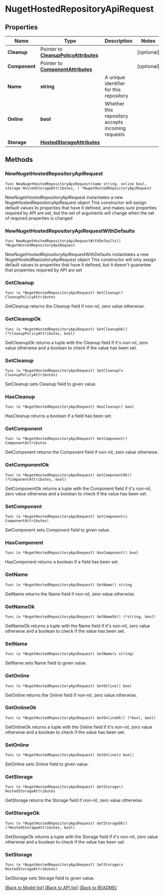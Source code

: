 # NugetHostedRepositoryApiRequest

## Properties

Name | Type | Description | Notes
------------ | ------------- | ------------- | -------------
**Cleanup** | Pointer to [**CleanupPolicyAttributes**](CleanupPolicyAttributes.md) |  | [optional] 
**Component** | Pointer to [**ComponentAttributes**](ComponentAttributes.md) |  | [optional] 
**Name** | **string** | A unique identifier for this repository | 
**Online** | **bool** | Whether this repository accepts incoming requests | 
**Storage** | [**HostedStorageAttributes**](HostedStorageAttributes.md) |  | 

## Methods

### NewNugetHostedRepositoryApiRequest

`func NewNugetHostedRepositoryApiRequest(name string, online bool, storage HostedStorageAttributes, ) *NugetHostedRepositoryApiRequest`

NewNugetHostedRepositoryApiRequest instantiates a new NugetHostedRepositoryApiRequest object
This constructor will assign default values to properties that have it defined,
and makes sure properties required by API are set, but the set of arguments
will change when the set of required properties is changed

### NewNugetHostedRepositoryApiRequestWithDefaults

`func NewNugetHostedRepositoryApiRequestWithDefaults() *NugetHostedRepositoryApiRequest`

NewNugetHostedRepositoryApiRequestWithDefaults instantiates a new NugetHostedRepositoryApiRequest object
This constructor will only assign default values to properties that have it defined,
but it doesn't guarantee that properties required by API are set

### GetCleanup

`func (o *NugetHostedRepositoryApiRequest) GetCleanup() CleanupPolicyAttributes`

GetCleanup returns the Cleanup field if non-nil, zero value otherwise.

### GetCleanupOk

`func (o *NugetHostedRepositoryApiRequest) GetCleanupOk() (*CleanupPolicyAttributes, bool)`

GetCleanupOk returns a tuple with the Cleanup field if it's non-nil, zero value otherwise
and a boolean to check if the value has been set.

### SetCleanup

`func (o *NugetHostedRepositoryApiRequest) SetCleanup(v CleanupPolicyAttributes)`

SetCleanup sets Cleanup field to given value.

### HasCleanup

`func (o *NugetHostedRepositoryApiRequest) HasCleanup() bool`

HasCleanup returns a boolean if a field has been set.

### GetComponent

`func (o *NugetHostedRepositoryApiRequest) GetComponent() ComponentAttributes`

GetComponent returns the Component field if non-nil, zero value otherwise.

### GetComponentOk

`func (o *NugetHostedRepositoryApiRequest) GetComponentOk() (*ComponentAttributes, bool)`

GetComponentOk returns a tuple with the Component field if it's non-nil, zero value otherwise
and a boolean to check if the value has been set.

### SetComponent

`func (o *NugetHostedRepositoryApiRequest) SetComponent(v ComponentAttributes)`

SetComponent sets Component field to given value.

### HasComponent

`func (o *NugetHostedRepositoryApiRequest) HasComponent() bool`

HasComponent returns a boolean if a field has been set.

### GetName

`func (o *NugetHostedRepositoryApiRequest) GetName() string`

GetName returns the Name field if non-nil, zero value otherwise.

### GetNameOk

`func (o *NugetHostedRepositoryApiRequest) GetNameOk() (*string, bool)`

GetNameOk returns a tuple with the Name field if it's non-nil, zero value otherwise
and a boolean to check if the value has been set.

### SetName

`func (o *NugetHostedRepositoryApiRequest) SetName(v string)`

SetName sets Name field to given value.


### GetOnline

`func (o *NugetHostedRepositoryApiRequest) GetOnline() bool`

GetOnline returns the Online field if non-nil, zero value otherwise.

### GetOnlineOk

`func (o *NugetHostedRepositoryApiRequest) GetOnlineOk() (*bool, bool)`

GetOnlineOk returns a tuple with the Online field if it's non-nil, zero value otherwise
and a boolean to check if the value has been set.

### SetOnline

`func (o *NugetHostedRepositoryApiRequest) SetOnline(v bool)`

SetOnline sets Online field to given value.


### GetStorage

`func (o *NugetHostedRepositoryApiRequest) GetStorage() HostedStorageAttributes`

GetStorage returns the Storage field if non-nil, zero value otherwise.

### GetStorageOk

`func (o *NugetHostedRepositoryApiRequest) GetStorageOk() (*HostedStorageAttributes, bool)`

GetStorageOk returns a tuple with the Storage field if it's non-nil, zero value otherwise
and a boolean to check if the value has been set.

### SetStorage

`func (o *NugetHostedRepositoryApiRequest) SetStorage(v HostedStorageAttributes)`

SetStorage sets Storage field to given value.



[[Back to Model list]](../README.md#documentation-for-models) [[Back to API list]](../README.md#documentation-for-api-endpoints) [[Back to README]](../README.md)


